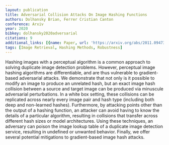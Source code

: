 ```yaml
---
layout: publication
title: Adversarial Collision Attacks On Image Hashing Functions
authors: Dolhansky Brian, Ferrer Cristian Canton
conference: Arxiv
year: 2020
bibkey: dolhansky2020adversarial
citations: 9
additional_links: [{name: Paper, url: 'https://arxiv.org/abs/2011.09473'}]
tags: [Image Retrieval, Hashing Methods, Robustness]
---
```

Hashing images with a perceptual algorithm is a common approach to solving
duplicate image detection problems. However, perceptual image hashing
algorithms are differentiable, and are thus vulnerable to gradient-based
adversarial attacks. We demonstrate that not only is it possible to modify an
image to produce an unrelated hash, but an exact image hash collision between a
source and target image can be produced via minuscule adversarial
perturbations. In a white box setting, these collisions can be replicated
across nearly every image pair and hash type (including both deep and
non-learned hashes). Furthermore, by attacking points other than the output of
a hashing function, an attacker can avoid having to know the details of a
particular algorithm, resulting in collisions that transfer across different
hash sizes or model architectures. Using these techniques, an adversary can
poison the image lookup table of a duplicate image detection service, resulting
in undefined or unwanted behavior. Finally, we offer several potential
mitigations to gradient-based image hash attacks.